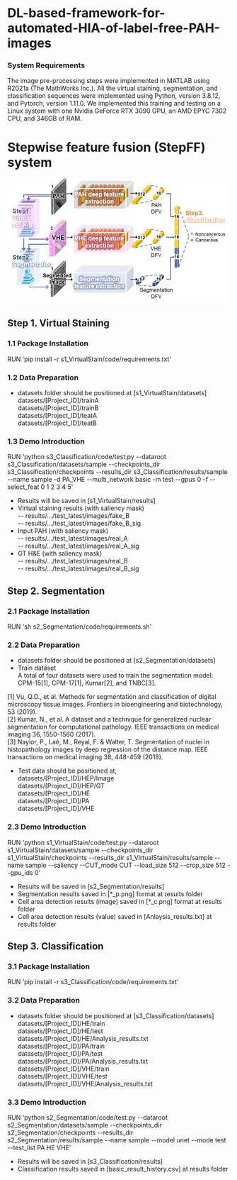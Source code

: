 # DL-based-framework-for-automated-HIA-of-label-free-PAH-images

### System Requirements
The image pre-processing steps were implemented in MATLAB using R2021a (The MathWorks Inc.). 
All the virtual staining, segmentation, and classification sequences were implemented using Python, version 3.8.12, and Pytorch, version 1.11.0. We implemented this training and testing on a Linux system with one Nvidia GeForce RTX 3090 GPU, an AMD EPYC 7302 CPU, and 346GB of RAM.

# Stepwise feature fusion (StepFF) system
![Stepwise feature fusion (StepFF) system](fig.png)

## Step 1. Virtual Staining
### 1.1 Package Installation
RUN 'pip install -r s1_VirtualStain/code/requirements.txt'
### 1.2 Data Preparation  
- datasets folder should be positioned at [s1_VirtualStain/datasets]  
datasets/[Project_ID]/trainA  
datasets/[Project_ID]/trainB  
datasets/[Project_ID]/teatA  
datasets/[Project_ID]/teatB  
### 1.3 Demo Introduction
RUN 'python s3_Classification/code/test.py --dataroot s3_Classification/datasets/sample --checkpoints_dir s3_Classification/checkpoints --results_dir s3_Classification/results/sample --name sample -d PA_VHE  --multi_network basic -m test --gpus 0 -f --select_feat 0 1 2 3 4 5'
- Results will be saved in [s1_VirtualStain/results]  
- Virtual staining results (with saliency mask)  
-- results/.../test_latest/images/fake_B  
-- results/.../test_latest/images/fake_B_sig  
- Input PAH (with saliency mask)  
-- results/.../test_latest/images/real_A  
-- results/.../test_latest/images/real_A_sig  
- GT H&E (with saliency mask)  
-- results/.../test_latest/images/real_B  
-- results/.../test_latest/images/real_B_sig  

## Step 2. Segmentation
### 2.1 Package Installation
RUN 'sh s2_Segmentation/code/requirements.sh'
### 2.2 Data Preparation
- datasets folder should be positioned at [s2_Segmentation/datasets]  
- Train dataset  
A total of four datasets were used to train the segmentation model: CPM-15[1], CPM-17[1], Kumar[2], and TNBC[3].  

[1] Vu, Q.D., et al. Methods for segmentation and classification of digital microscopy tissue images. Frontiers in bioengineering and biotechnology, 53 (2019).  
[2] Kumar, N., et al. A dataset and a technique for generalized nuclear segmentation for computational pathology. IEEE transactions on medical imaging 36, 1550-1560 (2017).  
[3] Naylor, P., Laé, M., Reyal, F. & Walter, T. Segmentation of nuclei in histopathology images by deep regression of the distance map. IEEE transactions on medical imaging 38, 448-459 (2018).  

- Test data should be positioned at,  
datasets/[Project_ID]/HEP/Image  
datasets/[Project_ID]/HEP/GT  
datasets/[Project_ID]/HE  
datasets/[Project_ID]/PA  
datasets/[Project_ID]/VHE  
### 2.3 Demo Introduction
RUN 'python s1_VirtualStain/code/test.py --dataroot s1_VirtualStain/datasets/sample --checkpoints_dir s1_VirtualStain/checkpoints --results_dir s1_VirtualStain/results/sample --name sample --saliency --CUT_mode CUT --load_size 512 --crop_size 512 --gpu_ids 0'
- Results will be saved in [s2_Segmentation/results]  
- Segmentation results saved in [*_p.png] format at results folder
- Cell area detection results (image) saved in [*_c.png] format at results folder
- Cell area detection results (value) saved in [Anlaysis_results.txt] at results folder
## Step 3. Classification
### 3.1 Package Installation
RUN 'pip install -r s3_Classification/code/requirements.txt'
### 3.2 Data Preparation  
- datasets folder should be positioned at [s3_Classification/datasets]  
datasets/[Project_ID]/HE/train  
datasets/[Project_ID]/HE/test  
datasets/[Project_ID]/HE/Analysis_results.txt  
datasets/[Project_ID]/PA/train  
datasets/[Project_ID]/PA/test  
datasets/[Project_ID]/PA/Analysis_results.txt  
datasets/[Project_ID]/VHE/train  
datasets/[Project_ID]/VHE/test  
datasets/[Project_ID]/VHE/Analysis_results.txt  

### 3.3 Demo Introduction
RUN 'python s2_Segmentation/code/test.py --dataroot s2_Segmentation/datasets/sample --checkpoints_dir s2_Segmentation/checkpoints --results_dir s2_Segmentation/results/sample --name sample --model unet --mode test --test_list PA HE VHE'
- Results will be saved in [s3_Classification/results]  
- Classification results saved in [basic_result_history.csv] at results folder
